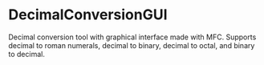 # DecimalConversionGUI
Decimal conversion tool with graphical interface made with MFC. Supports decimal to roman numerals, decimal to binary, decimal to octal, and binary to decimal.
